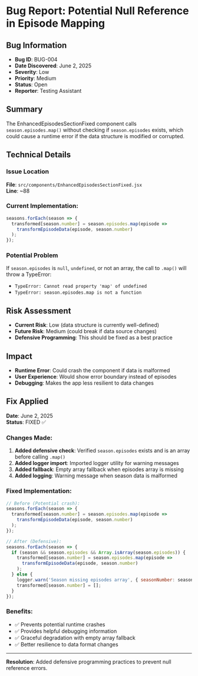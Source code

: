# Bug Report: Potential Null Reference in Episode Mapping

## Bug Information
- **Bug ID**: BUG-004
- **Date Discovered**: June 2, 2025
- **Severity**: Low
- **Priority**: Medium
- **Status**: Open
- **Reporter**: Testing Assistant

## Summary
The EnhancedEpisodesSectionFixed component calls `season.episodes.map()` without checking if `season.episodes` exists, which could cause a runtime error if the data structure is modified or corrupted.

## Technical Details

### Issue Location
**File**: `src/components/EnhancedEpisodesSectionFixed.jsx`  
**Line**: ~88

### Current Implementation:
```javascript
seasons.forEach(season => {
  transformed[season.number] = season.episodes.map(episode => 
    transformEpisodeData(episode, season.number)
  );
});
```

### Potential Problem
If `season.episodes` is `null`, `undefined`, or not an array, the call to `.map()` will throw a TypeError:
- `TypeError: Cannot read property 'map' of undefined`
- `TypeError: season.episodes.map is not a function`

## Risk Assessment
- **Current Risk**: Low (data structure is currently well-defined)
- **Future Risk**: Medium (could break if data source changes)
- **Defensive Programming**: This should be fixed as a best practice

## Impact
- **Runtime Error**: Could crash the component if data is malformed
- **User Experience**: Would show error boundary instead of episodes
- **Debugging**: Makes the app less resilient to data changes

## Fix Applied
**Date**: June 2, 2025  
**Status**: FIXED ✅

### Changes Made:
1. **Added defensive check**: Verified `season.episodes` exists and is an array before calling `.map()`
2. **Added logger import**: Imported logger utility for warning messages
3. **Added fallback**: Empty array fallback when episodes array is missing
4. **Added logging**: Warning message when season data is malformed

### Fixed Implementation:
```javascript
// Before (Potential crash):
seasons.forEach(season => {
  transformed[season.number] = season.episodes.map(episode => 
    transformEpisodeData(episode, season.number)
  );
});

// After (Defensive):
seasons.forEach(season => {
  if (season && season.episodes && Array.isArray(season.episodes)) {
    transformed[season.number] = season.episodes.map(episode => 
      transformEpisodeData(episode, season.number)
    );
  } else {
    logger.warn('Season missing episodes array', { seasonNumber: season?.number });
    transformed[season.number] = [];
  }
});
```

### Benefits:
- ✅ Prevents potential runtime crashes
- ✅ Provides helpful debugging information
- ✅ Graceful degradation with empty array fallback
- ✅ Better resilience to data format changes

---

**Resolution**: Added defensive programming practices to prevent null reference errors.
